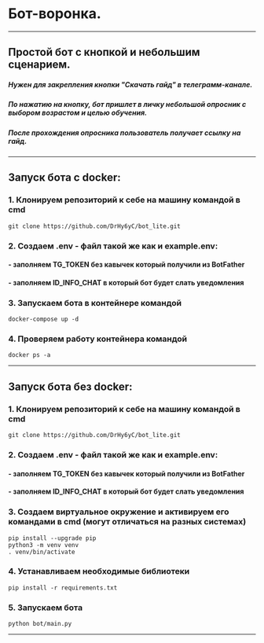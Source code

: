 # Бот-воронка.

---
## Простой бот с кнопкой и небольшим сценарием.
##### Нужен для закрепления кнопки "Скачать гайд" в телеграмм-канале.
##### По нажатию на кнопку, бот пришлет в личку небольшой опросник с выбором возрастом и целью обучения. 
##### После прохождения опросника пользователь получает ссылку на гайд.

---
## Запуск бота с docker:
### 1. Клонируем репозиторий к себе на машину командой в cmd
``````
git clone https://github.com/DrHy6yC/bot_lite.git
``````
### 2. Создаем .env - файл такой же как и example.env:
#### - заполняем TG_TOKEN без кавычек который получили из BotFather
#### - заполняем ID_INFO_CHAT в который бот будет слать уведомления

### 3. Запускаем бота в контейнере командой
``````
docker-compose up -d
``````

### 4. Проверяем работу контейнера командой
``````
docker ps -a
``````

---
## Запуск бота без docker:
### 1. Клонируем репозиторий к себе на машину командой в cmd
``````
git clone https://github.com/DrHy6yC/bot_lite.git
``````
### 2. Создаем .env - файл такой же как и example.env:
#### - заполняем TG_TOKEN без кавычек который получили из BotFather
#### - заполняем ID_INFO_CHAT в который бот будет слать уведомления

### 3. Создаем виртуальное окружение и активируем его командами в cmd (могут отличаться на разных системах)
``````
pip install --upgrade pip
python3 -m venv venv
. venv/bin/activate
``````
### 4. Устанавливаем необходимые библиотеки
``````
pip install -r requirements.txt
``````
### 5. Запускаем бота 
``````
python bot/main.py 
``````
---
